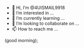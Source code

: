 - 👋 Hi, I’m @4UISMAIL9918
- 👀 I’m interested in ...
- 🌱 I’m currently learning ...
- 💞️ I’m looking to collaborate on ...
- 📫 How to reach me ...

<!---
4UISMAIL9918/4UISMAIL9918 is a ✨ special ✨ repository because its `README.md` (this file) appears on your GitHub profile.
You can click the Preview link to take a look at your changes.
---> (good morning); 

